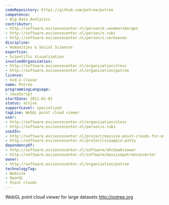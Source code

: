 ```yaml
---
codeRepository: https://github.com/potree/potree
competence:
- Big Data Analytics
contributor:
- http://software.esciencecenter.nl/person/m.vanmeersbergen
- http://software.esciencecenter.nl/person/o.rubi
- http://software.esciencecenter.nl/person/s.verhoeven
discipline:
- Humanities & Social Sciences
expertise:
- Scientific Visualization
involvedOrganization:
- http://software.esciencecenter.nl/organization/nlesc
- http://software.esciencecenter.nl/organization/potree
license:
- bsd-2-clause
name: Potree
programmingLanguage:
- JavaScript
startDate: 2011-01-01
status: active
supportLevel: specialized
tagLine: WebGL point cloud viewer
user:
- http://software.esciencecenter.nl/organization/nlesc
- http://software.esciencecenter.nl/person/o.rubi
usedIn:
- http://software.esciencecenter.nl/project/massive-point-clouds-for-esciences
- http://software.esciencecenter.nl/project/viaappia-patty
dependencyOf:
- http://software.esciencecenter.nl/software/ahn2webviewer
- http://software.esciencecenter.nl/software/massivepotreeconverter
owner: 
- http://software.esciencecenter.nl/organization/potree
technologyTag:
- Website
- OpenGL
- Point clouds
---
```

WebGL point cloud viewer for large datasets http://potree.org
